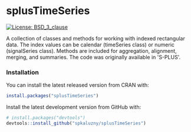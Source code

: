 # splusTimeSeries

[![License: BSD_3_clause](https://img.shields.io/badge/license-BSD_3-blue.svg)](https://cran.r-project.org/web/licenses/BSD_3_clause)


A collection of classes and methods for working with
indexed rectangular data. The index values can be
calendar (timeSeries class) or numeric (signalSeries class).
Methods are included for aggregation, alignment, merging, and summaries.
The code was originally available in 'S-PLUS'.

### Installation

You can install the latest released version from CRAN with:
```r
install.packages("splusTimeSeries")
```

Install the latest development version from GitHub with:
```r
# install.packages("devtools")
devtools::install_github("spkaluzny/splusTimeSeries")
